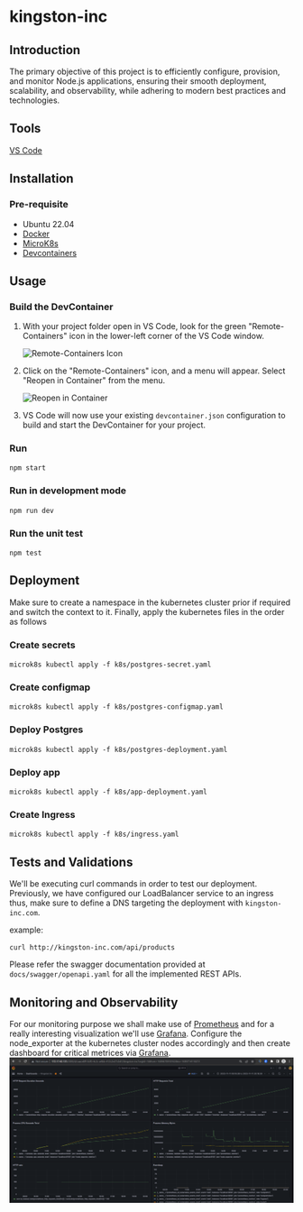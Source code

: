 # kingston-inc

## Introduction

The primary objective of this project is to efficiently configure, provision, and monitor Node.js applications, ensuring their smooth deployment, scalability, and observability, while adhering to modern best practices and technologies.

## Tools

[VS Code](https://code.visualstudio.com/)

## Installation

### Pre-requisite
- Ubuntu 22.04
- [Docker](https://docs.docker.com/engine/install/ubuntu/)
- [MicroK8s](https://ubuntu.com/kubernetes/install#tab-linux__content)
- [Devcontainers](https://code.visualstudio.com/docs/devcontainers/containers#_installation)

## Usage

### Build the DevContainer

1. With your project folder open in VS Code, look for the green "Remote-Containers" icon in the lower-left corner of the VS Code window.

   ![Remote-Containers Icon](https://i.stack.imgur.com/54oQq.png)

2. Click on the "Remote-Containers" icon, and a menu will appear. Select "Reopen in Container" from the menu.

   ![Reopen in Container](https://user-images.githubusercontent.com/27847622/87238624-4f93d800-c448-11ea-87e8-b96325e8f321.png)

3. VS Code will now use your existing `devcontainer.json` configuration to build and start the DevContainer for your project.

### Run
```shell
npm start
```

### Run in development mode
```shell
npm run dev
```

### Run the unit test
```shell
npm test
```

## Deployment
Make sure to create a namespace in the kubernetes cluster prior if required and switch the context to it.
Finally, apply the kubernetes files in the order as follows

### Create secrets
```shell
microk8s kubectl apply -f k8s/postgres-secret.yaml
```

### Create configmap
```shell
microk8s kubectl apply -f k8s/postgres-configmap.yaml
```

### Deploy Postgres
```shell
microk8s kubectl apply -f k8s/postgres-deployment.yaml
```

### Deploy app
```shell
microk8s kubectl apply -f k8s/app-deployment.yaml
```

### Create Ingress
```shell
microk8s kubectl apply -f k8s/ingress.yaml
```

## Tests and Validations
We'll be executing curl commands in order to test our deployment. Previously, we have configured our LoadBalancer service to an ingress thus, make sure to define a DNS targeting the deployment with `kingston-inc.com`.

example:
```shell
curl http://kingston-inc.com/api/products
```

Please refer the swagger documentation provided at `docs/swagger/openapi.yaml` for all the implemented REST APIs.

## Monitoring and Observability
For our monitoring purpose we shall make use of [Prometheus](https://prometheus.io/docs/introduction/overview/#what-is-prometheus) and for a really interesting visualization we'll use [Grafana](https://grafana.com/docs/grafana/latest/getting-started/#get-started).
Configure the node_exporter at the kubernetes cluster nodes accordingly and then create dashboard for critical metrices via [Grafana](http://localhost:3000).
![Dashboard](docs/assets/img/project_grafana_dashboard.png)
